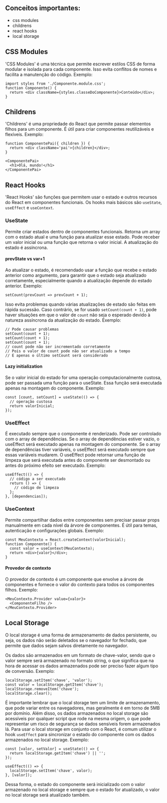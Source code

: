 ## Conceitos importantes:

- css modules
- childrens
- react hooks
- local storage

## CSS Modules

'CSS Modules' é uma técnica que permite escrever estilos CSS de forma modular e
isolada para cada componente. Isso evita conflitos de nomes e facilita a
manutenção do código. Exemplo:

```tsx
import styles from './Componente.module.css';
function Componente() {
  return <div className={styles.classeDoComponente}>Conteúdo</div>;
}
```

## Childrens

'Childrens' é uma propriedade do React que permite passar elementos filhos para
um componente. É útil para criar componentes reutilizáveis e flexíveis. Exemplo:

```tsx
function ComponentePai({ children }) {
  return <div className='pai'>{children}</div>;
}
```

```tsx
<ComponentePai>
  <h1>Olá, mundo!</h1>
</ComponentePai>
```

## React Hooks

'React Hooks' são funções que permitem usar o estado e outros recursos do React
em componentes funcionais. Os hooks mais básicos são `useState`, `useEffect` e
`useContext`.

### UseState

Permite criar estados dentro de componentes funcionais. Retorna um array com o
estado atual e uma função para atualizar esse estado. Pode receber um valor
inicial ou uma função que retorna o valor inicial. A atualização do estado é
assíncrona.

#### prevState vs var+1

Ao atualizar o estado, é recomendado usar a função que recebe o estado anterior
como argumento, para garantir que o estado seja atualizado corretamente,
especialmente quando a atualização depende do estado anterior. Exemplo:

```tsx
setCount(prevCount => prevCount + 1);
```

Isso evita problemas quando várias atualizações de estado são feitas em rápida
sucessão. Caso contrário, se for usado `setCount(count + 1)`, pode haver
situações em que o valor de `count` não seja o esperado devido à natureza
assíncrona da atualização do estado. Exemplo:

```tsx
// Pode causar problemas
setCount(count + 1);
setCount(count + 1);
setCount(count + 1);
// count pode não ser incrementado corretamente
// Pois o valor de count pode não ser atualizado a tempo
// E apenas o último setCount será considerado
```

#### Lazy initialization

Se o valor inicial do estado for uma operação computacionalmente custosa, pode
ser passada uma função para o useState. Essa função será executada apenas na
montagem do componente. Exemplo:

```tsx
const [count, setCount] = useState(() => {
  // operação custosa
  return valorInicial;
});
```

### UseEffect

É executado sempre que o componente é renderizado. Pode ser controlado com o
array de dependências. Se o array de dependências estiver vazio, o useEffect
será executado apenas na montagem do componente. Se o array de dependências
tiver variáveis, o useEffect será executado sempre que essas variáveis mudarem.
O useEffect pode retornar uma função de limpeza que será executada antes do
componente ser desmontado ou antes do próximo efeito ser executado. Exemplo:

```tsx
useEffect(() => {
  // código a ser executado
  return () => {
    // código de limpeza
  };
}, [dependencias]);
```

### UseContext

Permite compartilhar dados entre componentes sem precisar passar props
manualmente em cada nível da árvore de componentes. É útil para temas,
autenticação e configurações globais. Exemplo:

```tsx
const MeuContexto = React.createContext(valorInicial);
function Componente() {
  const valor = useContext(MeuContexto);
  return <div>{valor}</div>;
}
```

#### Provedor de contexto

O provedor de contexto é um componente que envolve a árvore de componentes e
fornece o valor do contexto para todos os componentes filhos. Exemplo:

```tsx
<MeuContexto.Provider value={valor}>
  <ComponenteFilho />
</MeuContexto.Provider>
```

## Local Storage

O local storage é uma forma de armazenamento de dados persistente, ou seja, os
dados não serão deletados se o navegador for fechado, que permite que dados
sejam salvos diretamente no navegador.

Os dados são armazenados em um formato de chave-valor, sendo que o valor sempre
será armazenado no formato string, o que significa que na hora de acessar os
dados armazenados pode ser preciso fazer algum tipo de conversão. Exemplo:

```tsx
localStorage.setItem('chave', 'valor');
const valor = localStorage.getItem('chave');
localStorage.removeItem('chave');
localStorage.clear();
```

É importante lembrar que o local storage tem um limite de armazenamento, que
pode variar entre os navegadores, mas geralmente é em torno de 5MB por domínio.
Além disso, os dados armazenados no local storage são acessíveis por qualquer
script que rode na mesma origem, o que pode representar um risco de segurança se
dados sensíveis forem armazenados lá. Para usar o local storage em conjunto com
o React, é comum utilizar o hook `useEffect` para sincronizar o estado do
componente com os dados armazenados no local storage. Exemplo:

```tsx
const [valor, setValor] = useState(() => {
  return localStorage.getItem('chave') || '';
});

useEffect(() => {
  localStorage.setItem('chave', valor);
}, [valor]);
```

Dessa forma, o estado do componente será inicializado com o valor armazenado no
local storage e sempre que o estado for atualizado, o valor no local storage
será atualizado também.
